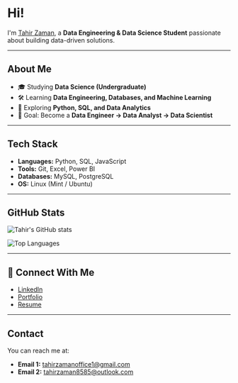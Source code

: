 # Hi!
I'm [Tahir Zaman](https://github.com/tahirzaman), a **Data Engineering & Data Science Student** passionate about building data-driven solutions.  

---

##  About Me
- 🎓 Studying **Data Science (Undergraduate)**  
- 🛠️ Learning **Data Engineering, Databases, and Machine Learning**  
- 🌱 Exploring **Python, SQL, and Data Analytics**  
- 🎯 Goal: Become a **Data Engineer → Data Analyst → Data Scientist**  

---

##  Tech Stack
- **Languages:** Python, SQL, JavaScript  
- **Tools:** Git, Excel, Power BI  
- **Databases:** MySQL, PostgreSQL  
- **OS:** Linux (Mint / Ubuntu)  

---

## GitHub Stats
![Tahir's GitHub stats](https://github-readme-stats.vercel.app/api?username=tahirzaman&show_icons=true&theme=tokyonight)  

![Top Languages](https://github-readme-stats.vercel.app/api/top-langs/?username=tahirzaman&layout=compact&theme=tokyonight)  

---

## 🔗 Connect With Me
- [LinkedIn](https://www.linkedin.com/in/your-link/)  
- [Portfolio](https://your-portfolio.com)  
- [Resume](https://drive.google.com/uc?export=download&id=YOUR_FILE_ID)  

---
##  Contact
You can reach me at:  
- **Email 1:** [tahirzamanoffice1@gmail.com](mailto:tahirzamanoffice1@gmail.com)  
- **Email 2:** [tahirzaman8585@outlook.com](mailto:tahirzaman8585@outlook.com)  

